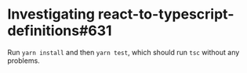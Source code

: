 # Investigating react-to-typescript-definitions#631

Run `yarn install` and then `yarn test`, which should run `tsc` without any problems.

